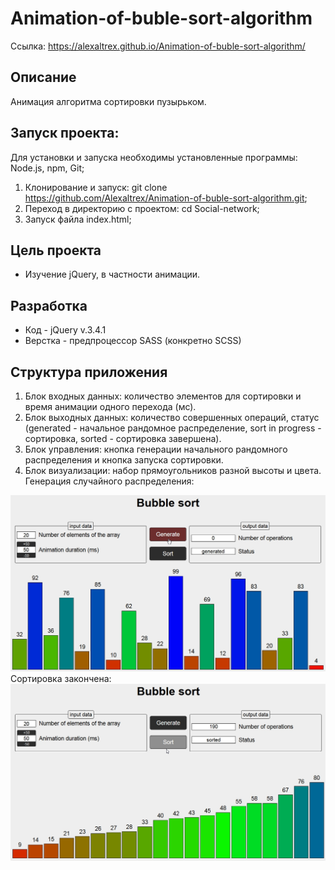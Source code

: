 # Animation-of-buble-sort-algorithm
Ссылка: https://alexaltrex.github.io/Animation-of-buble-sort-algorithm/

## Описание
Анимация алгоритма сортировки пузырьком.

## Запуск проекта:
Для установки и запуска необходимы установленные программы: Node.js, npm, Git;
1. Клонирование и запуск: git clone https://github.com/Alexaltrex/Animation-of-buble-sort-algorithm.git;
2. Переход в директорию с проектом: cd Social-network;
3. Запуск файла index.html;

## Цель проекта
* Изучение jQuery, в частности анимации.

## Разработка
* Код - jQuery v.3.4.1
* Верстка - предпроцессор SASS (конкретно SCSS)

## Структура приложения
1. Блок входных данных: количество элементов для сортировки и время анимации одного перехода (мс).
2. Блок выходных данных: количество совершенных операций, статус (generated - начальное рандомное распределение, sort in progress - сортировка, sorted - сортировка завершена).
3. Блок управления: кнопка генерации начального рандомного распределения и кнопка запуска сортировки.
4. Блок визуализации: набор прямоугольников разной высоты и цвета.
Генерация случайного распределения:
<img src="assets/generated.jpg" width="800">
Сортировка закончена:
<img src="assets/sorted.jpg" width="800">
 
